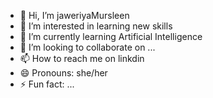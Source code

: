 - 👋 Hi, I’m jaweriyaMursleen
- 👀 I’m interested in learning new skills
- 🌱 I’m currently learning Artificial Intelligence
- 💞️ I’m looking to collaborate on ...
- 📫 How to reach me on linkdin
- 😄 Pronouns: she/her
- ⚡ Fun fact: ...

<!---
jiyakhan02/jiyakhan02 is a ✨ special ✨ repository because its `README.md` (this file) appears on your GitHub profile.
You can click the Preview link to take a look at your changes.
--->
